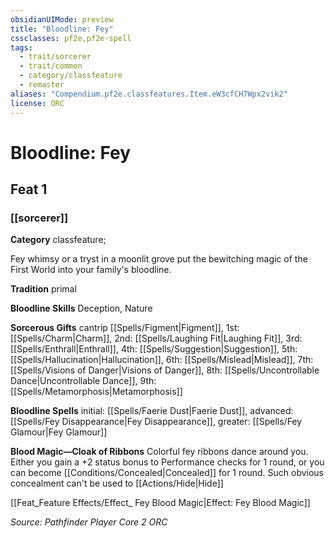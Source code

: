 ```yaml
---
obsidianUIMode: preview
title: "Bloodline: Fey"
cssclasses: pf2e,pf2e-spell
tags:
  - trait/sorcerer
  - trait/common
  - category/classfeature
  - remaster
aliases: "Compendium.pf2e.classfeatures.Item.eW3cfCH7Wpx2vik2"
license: ORC
---
```

# Bloodline: Fey
## Feat 1
### [[sorcerer]]

**Category** classfeature; 




Fey whimsy or a tryst in a moonlit grove put the bewitching magic of the First World into your family's bloodline.

**Tradition** primal

**Bloodline Skills** Deception, Nature

**Sorcerous Gifts** cantrip [[Spells/Figment|Figment]], 1st: [[Spells/Charm|Charm]], 2nd: [[Spells/Laughing Fit|Laughing Fit]], 3rd: [[Spells/Enthrall|Enthrall]], 4th: [[Spells/Suggestion|Suggestion]], 5th: [[Spells/Hallucination|Hallucination]], 6th: [[Spells/Mislead|Mislead]], 7th: [[Spells/Visions of Danger|Visions of Danger]], 8th: [[Spells/Uncontrollable Dance|Uncontrollable Dance]], 9th: [[Spells/Metamorphosis|Metamorphosis]]

**Bloodline Spells** initial: [[Spells/Faerie Dust|Faerie Dust]], advanced: [[Spells/Fey Disappearance|Fey Disappearance]], greater: [[Spells/Fey Glamour|Fey Glamour]]

**Blood Magic—Cloak of Ribbons** Colorful fey ribbons dance around you. Either you gain a +2 status bonus to Performance checks for 1 round, or you can become [[Conditions/Concealed|Concealed]] for 1 round. Such obvious concealment can't be used to [[Actions/Hide|Hide]]

[[Feat_Feature Effects/Effect_ Fey Blood Magic|Effect: Fey Blood Magic]]

*Source: Pathfinder Player Core 2*
*ORC*